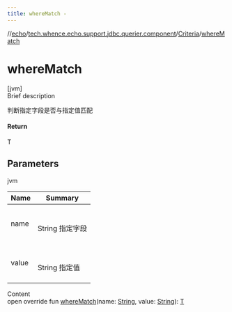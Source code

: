 ```yaml
---
title: whereMatch -
---
```

//[echo](../../index.md)/[tech.whence.echo.support.jdbc.querier.component](../index.md)/[Criteria](index.md)/[whereMatch](where-match.md)



# whereMatch  
[jvm]  
Brief description  


判断指定字段是否与指定值匹配



#### Return  


T



## Parameters  
  
jvm  
  
|  Name|  Summary| 
|---|---|
| name| <br><br>String 指定字段<br><br>
| value| <br><br>String 指定值<br><br>
  
  
Content  
open override fun [whereMatch](where-match.md)(name: [String](https://kotlinlang.org/api/latest/jvm/stdlib/kotlin/-string/index.html), value: [String](https://kotlinlang.org/api/latest/jvm/stdlib/kotlin/-string/index.html)): [T](index.md)  



